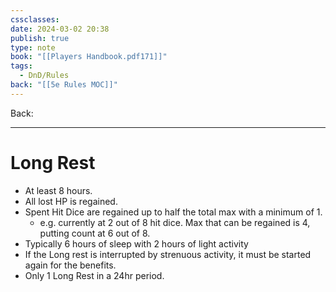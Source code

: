 ```yaml
---
cssclasses: 
date: 2024-03-02 20:38
publish: true
type: note
book: "[[Players Handbook.pdf171]]"
tags:
  - DnD/Rules
back: "[[5e Rules MOC]]"
---
```

Back: 

---
# Long Rest
- At least 8 hours.
- All lost HP is regained.
- Spent Hit Dice are regained up to half the total max with a minimum of 1.
	- e.g. currently at 2 out of 8 hit dice. Max that can be regained is 4, putting count at 6 out of 8.
- Typically 6 hours of sleep with 2 hours of light activity
- If the Long rest is interrupted by strenuous activity, it must be started again for the benefits.
- Only 1 Long Rest in a 24hr period.